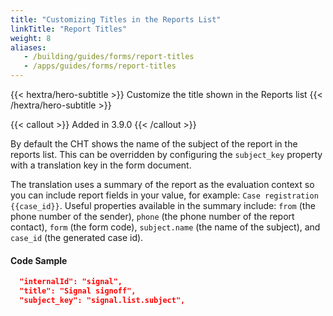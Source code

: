 ```yaml
---
title: "Customizing Titles in the Reports List"
linkTitle: "Report Titles"
weight: 8
aliases:
   - /building/guides/forms/report-titles
   - /apps/guides/forms/report-titles
---
```


{{< hextra/hero-subtitle >}}
  Customize the title shown in the Reports list
{{< /hextra/hero-subtitle >}}

{{< callout >}}
  Added in 3.9.0
{{< /callout >}}

By default the CHT shows the name of the subject of the report in the reports list. This can be overridden by configuring the `subject_key` property with a translation key in the form document.

The translation uses a summary of the report as the evaluation context so you can include report fields in your value, for example: `Case registration {{case_id}}`. Useful properties available in the summary include: `from` (the phone number of the sender), `phone` (the phone number of the report contact), `form` (the form code), `subject.name` (the name of the subject), and `case_id` (the generated case id).

#### Code Sample

```json
  "internalId": "signal",
  "title": "Signal signoff",
  "subject_key": "signal.list.subject",
```

